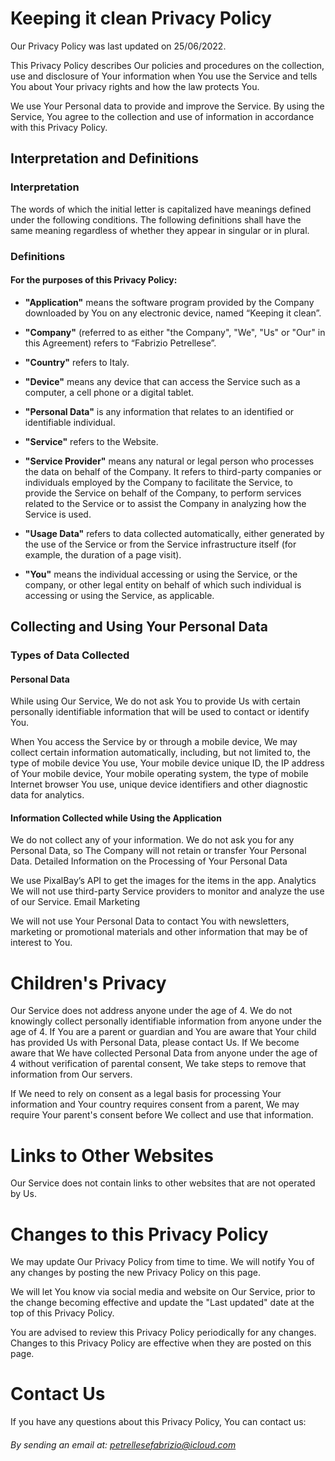# Keeping it clean Privacy Policy

Our Privacy Policy was last updated on 25/06/2022.

This Privacy Policy describes Our policies and procedures on the collection, use and disclosure of Your information when You use the Service and tells You about Your privacy rights and how the law protects You.

We use Your Personal data to provide and improve the Service. By using the Service, You agree to the collection and use of information in accordance with this Privacy Policy.
## Interpretation and Definitions
### Interpretation

The words of which the initial letter is capitalized have meanings defined under the following conditions. The following definitions shall have the same meaning regardless of whether they appear in singular or in plural.
### Definitions

#### For the purposes of this Privacy Policy:

* **"Application"** means the software program provided by the Company downloaded by You on any electronic device, named “Keeping it clean”.

* **"Company"** (referred to as either "the Company", "We", "Us" or "Our" in this Agreement) refers to “Fabrizio Petrellese”.

* **"Country"** refers to Italy.

* **"Device"** means any device that can access the Service such as a computer, a cell phone or a digital tablet.

* **"Personal Data"** is any information that relates to an identified or identifiable individual.

* **"Service"** refers to the Website.

* **"Service Provider"** means any natural or legal person who processes the data on behalf of the Company. It refers to third-party companies or individuals employed by the Company to facilitate the Service, to provide the Service on behalf of the Company, to perform services related to the Service or to assist the Company in analyzing how the Service is used. 

* **"Usage Data"** refers to data collected automatically, either generated by the use of the Service or from the Service infrastructure itself (for example, the duration of a page visit).

* **"You"** means the individual accessing or using the Service, or the company, or other legal entity on behalf of which such individual is accessing or using the Service, as applicable.
## Collecting and Using Your Personal Data
### Types of Data Collected
#### Personal Data

While using Our Service, We do not ask You to provide Us with certain personally identifiable information that will be used to contact or identify You.

When You access the Service by or through a mobile device, We may collect certain information automatically, including, but not limited to, the type of mobile device You use, Your mobile device unique ID, the IP address of Your mobile device, Your mobile operating system, the type of mobile Internet browser You use, unique device identifiers and other diagnostic data for analytics.

#### Information Collected while Using the Application

We do not collect any of your information. We do not ask you for any Personal Data, so The Company will not retain or transfer Your Personal Data. 
Detailed Information on the Processing of Your Personal Data

We use PixalBay’s API to get the images for the items in the app.
Analytics
We will not use third-party Service providers to monitor and analyze the use of our Service.
Email Marketing

We will not use Your Personal Data to contact You with newsletters, marketing or promotional materials and other information that may be of interest to You. 
# Children's Privacy

Our Service does not address anyone under the age of 4. We do not knowingly collect personally identifiable information from anyone under the age of 4. If You are a parent or guardian and You are aware that Your child has provided Us with Personal Data, please contact Us. If We become aware that We have collected Personal Data from anyone under the age of 4 without verification of parental consent, We take steps to remove that information from Our servers.

If We need to rely on consent as a legal basis for processing Your information and Your country requires consent from a parent, We may require Your parent's consent before We collect and use that information.
# Links to Other Websites

Our Service does not contain links to other websites that are not operated by Us.
# Changes to this Privacy Policy

We may update Our Privacy Policy from time to time. We will notify You of any changes by posting the new Privacy Policy on this page.

We will let You know via social media and website on Our Service, prior to the change becoming effective and update the "Last updated" date at the top of this Privacy Policy.

You are advised to review this Privacy Policy periodically for any changes. Changes to this Privacy Policy are effective when they are posted on this page.
# Contact Us

If you have any questions about this Privacy Policy, You can contact us:

###### By sending an email at: petrellesefabrizio@icloud.com
